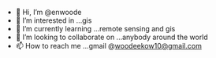- 👋 Hi, I’m @enwoode
- 👀 I’m interested in ...gis
- 🌱 I’m currently learning ...remote sensing and gis
- 💞️ I’m looking to collaborate on ...anybody around the world
- 📫 How to reach me ...gmail @woodeekow10@gmail.com

<!---
enwoode/enwoode is a ✨ special ✨ repository because its `README.md` (this file) appears on your GitHub profile.
You can click the Preview link to take a look at your changes.
--->
